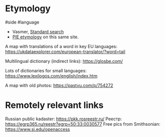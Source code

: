 # Etymology

#side #language

* Vasmer, [Standard search](https://starling.rinet.ru/cgi-bin/query.cgi?root=%2fusr%2flocal%2fshare%2fstarling%2fmorpho&morpho=1&basename=morpho\vasmer\vasmer) 
* [PIE etymology](https://starling.rinet.ru/cgi-bin/query.cgi?basename=\data\ie\piet&root=config&morpho=0) on this same site.

A map with translations of a word in key EU languages:
https://ukdataexplorer.com/european-translator/?word=tail

Multilingual dictionary (indirect links):
https://glosbe.com/

Lots of dictionaries for small languages: 
https://www.lexilogos.com/english/index.htm

A map with old photos:
https://pastvu.com/p/754272

# Remotely relevant links

Russian public kadaster: https://pkk.rosreestr.ru/
Реестр: https://egrp365.ru/reestr?egrp=50:33:0030577
Free pics from Smithsonian: https://www.si.edu/openaccess